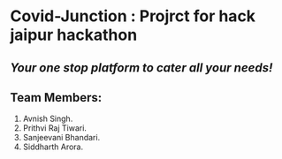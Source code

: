 # Covid-Junction : Projrct for hack jaipur hackathon

## _Your one stop platform to cater all your needs!_

## Team Members:
1. Avnish Singh.
2. Prithvi Raj Tiwari.
3. Sanjeevani Bhandari.
4. Siddharth Arora.
